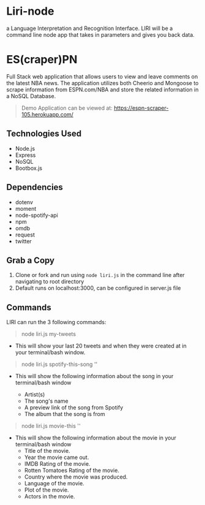 # Liri-node

a Language Interpretation and Recognition Interface. LIRI will be a command line node app that takes in parameters and gives you back data.


# ES(craper)PN
Full Stack web application that allows users to view and leave comments on the latest NBA news. The application utilizes both Cheerio and Mongoose to scrape information from ESPN.com/NBA and store the related information in a NoSQL Database.
> Demo Application can be viewed at: https://espn-scraper-105.herokuapp.com/

## Technologies Used
- Node.js
- Express
- NoSQL 
- Bootbox.js

## Dependencies
- dotenv
- moment
- node-spotify-api
- npm
- omdb
- request
- twitter

## Grab a Copy

1. Clone or fork and run using `node liri.js` in the command line after navigating to root directory
2. Default runs on localhost:3000, can be configured in server.js file

## Commands

LIRI can run the 3 following commands:
>node liri.js my-tweets

- This will show your last 20 tweets and when they were created at in your terminal/bash window.

>node liri.js spotify-this-song '<song name here>'
  
- This will show the following information about the song in your terminal/bash window

  - Artist(s)
  - The song's name
  - A preview link of the song from Spotify
  - The album that the song is from
  
> node liri.js movie-this '<movie name here>'
- This will show the following information about the movie in your terminal/bash window
  - Title of the movie.
  - Year the movie came out.
  - IMDB Rating of the movie.
  - Rotten Tomatoes Rating of the movie.
  - Country where the movie was produced.
  - Language of the movie.
  - Plot of the movie.
  - Actors in the movie.
















